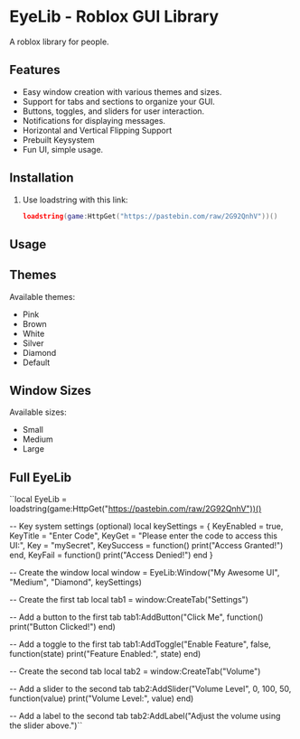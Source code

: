 # EyeLib - Roblox GUI Library

A roblox library for people.

## Features

*   Easy window creation with various themes and sizes.
*   Support for tabs and sections to organize your GUI.
*   Buttons, toggles, and sliders for user interaction.
*   Notifications for displaying messages.
*   Horizontal and Vertical Flipping Support
*   Prebuilt Keysystem
*   Fun UI, simple usage.
## Installation

1.  Use loadstring with this link:

    ```lua
    loadstring(game:HttpGet("https://pastebin.com/raw/2G92QnhV"))()
    ```

## Usage

## Themes

Available themes:

*   Pink
*   Brown
*   White
*   Silver
*   Diamond
*   Default


## Window Sizes

Available sizes:

*   Small
*   Medium
*   Large

## Full EyeLib

``local EyeLib = loadstring(game:HttpGet("https://pastebin.com/raw/2G92QnhV"))()

-- Key system settings (optional)
local keySettings = {
    KeyEnabled = true,
    KeyTitle = "Enter Code",
    KeyGet = "Please enter the code to access this UI:",
    Key = "mySecret",
    KeySuccess = function()
        print("Access Granted!")
    end,
    KeyFail = function()
        print("Access Denied!")
    end
}

-- Create the window
local window = EyeLib:Window("My Awesome UI", "Medium", "Diamond", keySettings)

-- Create the first tab
local tab1 = window:CreateTab("Settings")

-- Add a button to the first tab
tab1:AddButton("Click Me", function()
    print("Button Clicked!")
end)

-- Add a toggle to the first tab
tab1:AddToggle("Enable Feature", false, function(state)
    print("Feature Enabled:", state)
end)

-- Create the second tab
local tab2 = window:CreateTab("Volume")

-- Add a slider to the second tab
tab2:AddSlider("Volume Level", 0, 100, 50, function(value)
    print("Volume Level:", value)
end)

-- Add a label to the second tab
tab2:AddLabel("Adjust the volume using the slider above.")``
